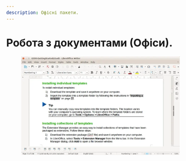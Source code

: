 ```yaml
---
description: Офісні пакети.
---
```


# Робота з документами (Офіси).

<figure><img src="../../../.gitbook/assets/image (3) (1).png" alt=""><figcaption></figcaption></figure>
